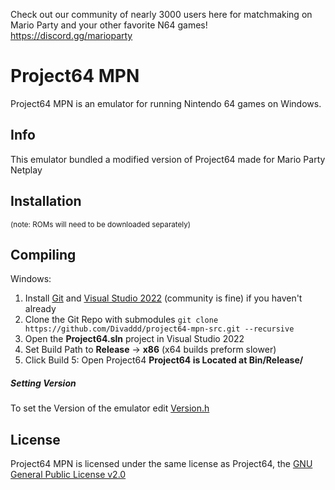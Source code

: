 Check out our community of nearly 3000 users here for matchmaking on Mario Party and your other favorite N64 games!
https://discord.gg/marioparty

# Project64 MPN

Project64 MPN is an emulator for running Nintendo 64 games on Windows.


## Info
This emulator bundled a modified version of Project64 made for Mario Party Netplay

## Installation
<sub>(note: ROMs will need to be downloaded separately)</sub>

## Compiling

Windows:
1) Install [Git](https://gitforwindows.org/) and [Visual Studio 2022](https://visualstudio.microsoft.com/downloads/) (community is fine) if you haven't already
1) Clone the Git Repo with submodules `git clone https://github.com/Divaddd/project64-mpn-src.git --recursive`
2) Open the **Project64.sln** project in Visual Studio 2022
3) Set Build Path to **Release** -> **x86** (x64 builds preform slower)
4) Click Build
5: Open Project64
**Project64 is Located at Bin/Release/**


##### Setting Version
To set the Version of the emulator edit [Version.h](Source/Project64-core/Version.h)

## License
Project64 MPN is licensed under the same license as Project64, the [GNU General Public License v2.0](licence.md)
